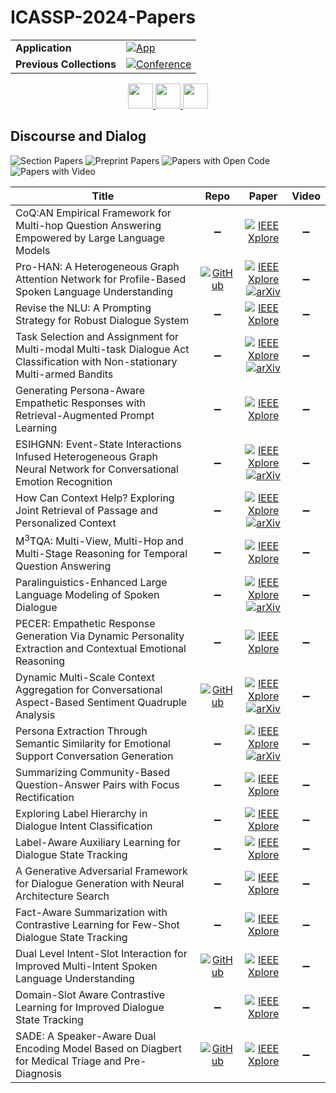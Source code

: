 # ICASSP-2024-Papers

<table>
    <tr>
        <td><strong>Application</strong></td>
        <td>
            <a href="https://huggingface.co/spaces/DmitryRyumin/NewEraAI-Papers" style="float:left;">
                <img src="https://img.shields.io/badge/🤗-NewEraAI--Papers-FFD21F.svg" alt="App" />
            </a>
        </td>
    </tr>
    <tr>
        <td><strong>Previous Collections</strong></td>
        <td>
            <a href="https://github.com/DmitryRyumin/ICASSP-2023-24-Papers/blob/main/README_2023.md">
                <img src="http://img.shields.io/badge/ICASSP-2023-0073AE.svg" alt="Conference">
            </a>
        </td>
    </tr>
</table>

<div align="center">
    <a href="https://github.com/DmitryRyumin/ICASSP-2023-24-Papers/blob/main/sections/2024/main/AASP-L7.md">
        <img src="https://cdn.jsdelivr.net/gh/DmitryRyumin/NewEraAI-Papers@main/images/left.svg" width="40" alt="" />
    </a>
    <a href="https://github.com/DmitryRyumin/ICASSP-2023-24-Papers/">
        <img src="https://cdn.jsdelivr.net/gh/DmitryRyumin/NewEraAI-Papers@main/images/home.svg" width="40" alt="" />
    </a>
    <a href="https://github.com/DmitryRyumin/ICASSP-2023-24-Papers/blob/main/sections/2024/main/SPTM-L4.md">
        <img src="https://cdn.jsdelivr.net/gh/DmitryRyumin/NewEraAI-Papers@main/images/right.svg" width="40" alt="" />
    </a>
</div>


## Discourse and Dialog

![Section Papers](https://img.shields.io/badge/Section%20Papers-20-42BA16) ![Preprint Papers](https://img.shields.io/badge/Preprint%20Papers-7-b31b1b) ![Papers with Open Code](https://img.shields.io/badge/Papers%20with%20Open%20Code-4-1D7FBF) ![Papers with Video](https://img.shields.io/badge/Papers%20with%20Video-0-FF0000)

| **Title** | **Repo** | **Paper** | **Video** |
|-----------|:--------:|:---------:|:---------:|
| CoQ:AN Empirical Framework for Multi-hop Question Answering Empowered by Large Language Models | :heavy_minus_sign: | [![IEEE Xplore](https://img.shields.io/badge/IEEE-10447488-E4A42C.svg)](https://ieeexplore.ieee.org/document/10447488) | :heavy_minus_sign: |
| Pro-HAN: A Heterogeneous Graph Attention Network for Profile-Based Spoken Language Understanding | [![GitHub](https://img.shields.io/github/stars/AaronTengDeChuan/PRO-HAN?style=flat)](https://github.com/AaronTengDeChuan/PRO-HAN) | [![IEEE Xplore](https://img.shields.io/badge/IEEE-10446254-E4A42C.svg)](https://ieeexplore.ieee.org/document/10446254) <br/> [![arXiv](https://img.shields.io/badge/arXiv-2402.03900-b31b1b.svg)](https://arxiv.org/abs/2402.03900) | :heavy_minus_sign: |
| Revise the NLU: A Prompting Strategy for Robust Dialogue System | :heavy_minus_sign: | [![IEEE Xplore](https://img.shields.io/badge/IEEE-10446138-E4A42C.svg)](https://ieeexplore.ieee.org/document/10446138) | :heavy_minus_sign: |
| Task Selection and Assignment for Multi-modal Multi-task Dialogue Act Classification with Non-stationary Multi-armed Bandits | :heavy_minus_sign: | [![IEEE Xplore](https://img.shields.io/badge/IEEE-10447862-E4A42C.svg)](https://ieeexplore.ieee.org/document/10447862) <br/> [![arXiv](https://img.shields.io/badge/arXiv-2309.09832-b31b1b.svg)](https://arxiv.org/abs/2309.09832) | :heavy_minus_sign: |
| Generating Persona-Aware Empathetic Responses with Retrieval-Augmented Prompt Learning | :heavy_minus_sign: | [![IEEE Xplore](https://img.shields.io/badge/IEEE-10447417-E4A42C.svg)](https://ieeexplore.ieee.org/document/10447417) | :heavy_minus_sign: |
| ESIHGNN: Event-State Interactions Infused Heterogeneous Graph Neural Network for Conversational Emotion Recognition | :heavy_minus_sign: | [![IEEE Xplore](https://img.shields.io/badge/IEEE-10447592-E4A42C.svg)](https://ieeexplore.ieee.org/document/10447592) <br/> [![arXiv](https://img.shields.io/badge/arXiv-2405.03960-b31b1b.svg)](https://arxiv.org/abs/2405.03960) | :heavy_minus_sign: |
| How Can Context Help? Exploring Joint Retrieval of Passage and Personalized Context | :heavy_minus_sign: | [![IEEE Xplore](https://img.shields.io/badge/IEEE-10447921-E4A42C.svg)](https://ieeexplore.ieee.org/document/10447921) <br/> [![arXiv](https://img.shields.io/badge/arXiv-2308.13760-b31b1b.svg)](https://arxiv.org/abs/2308.13760) | :heavy_minus_sign: |
| M<sup>3</sup>TQA: Multi-View, Multi-Hop and Multi-Stage Reasoning for Temporal Question Answering | :heavy_minus_sign: | [![IEEE Xplore](https://img.shields.io/badge/IEEE-10448071-E4A42C.svg)](https://ieeexplore.ieee.org/document/10448071) | :heavy_minus_sign: |
| Paralinguistics-Enhanced Large Language Modeling of Spoken Dialogue | :heavy_minus_sign: | [![IEEE Xplore](https://img.shields.io/badge/IEEE-10446933-E4A42C.svg)](https://ieeexplore.ieee.org/document/10446933) <br/> [![arXiv](https://img.shields.io/badge/arXiv-2312.15316-b31b1b.svg)](https://arxiv.org/abs/2312.15316) | :heavy_minus_sign: |
| PECER: Empathetic Response Generation Via Dynamic Personality Extraction and Contextual Emotional Reasoning | :heavy_minus_sign: | [![IEEE Xplore](https://img.shields.io/badge/IEEE-10446914-E4A42C.svg)](https://ieeexplore.ieee.org/document/10446914) | :heavy_minus_sign: |
| Dynamic Multi-Scale Context Aggregation for Conversational Aspect-Based Sentiment Quadruple Analysis | [![GitHub](https://img.shields.io/github/stars/qdCassie-Li/DMCA?style=flat)](https://github.com/qdCassie-Li/DMCA) | [![IEEE Xplore](https://img.shields.io/badge/IEEE-10447873-E4A42C.svg)](https://ieeexplore.ieee.org/document/10447873) <br/> [![arXiv](https://img.shields.io/badge/arXiv-2309.15476-b31b1b.svg)](https://arxiv.org/abs/2309.15476) | :heavy_minus_sign: |
| Persona Extraction Through Semantic Similarity for Emotional Support Conversation Generation | :heavy_minus_sign: | [![IEEE Xplore](https://img.shields.io/badge/IEEE-10445957-E4A42C.svg)](https://ieeexplore.ieee.org/document/10445957) <br/> [![arXiv](https://img.shields.io/badge/arXiv-2403.04212-b31b1b.svg)](https://arxiv.org/abs/2403.04212) | :heavy_minus_sign: |
| Summarizing Community-Based Question-Answer Pairs with Focus Rectification | :heavy_minus_sign: | [![IEEE Xplore](https://img.shields.io/badge/IEEE-10446905-E4A42C.svg)](https://ieeexplore.ieee.org/document/10446905) | :heavy_minus_sign: |
| Exploring Label Hierarchy in Dialogue Intent Classification | :heavy_minus_sign: | [![IEEE Xplore](https://img.shields.io/badge/IEEE-10448380-E4A42C.svg)](https://ieeexplore.ieee.org/document/10448380) | :heavy_minus_sign: |
| Label-Aware Auxiliary Learning for Dialogue State Tracking | :heavy_minus_sign: | [![IEEE Xplore](https://img.shields.io/badge/IEEE-10447189-E4A42C.svg)](https://ieeexplore.ieee.org/document/10447189) | :heavy_minus_sign: |
| A Generative Adversarial Framework for Dialogue Generation with Neural Architecture Search | :heavy_minus_sign: | [![IEEE Xplore](https://img.shields.io/badge/IEEE-10446133-E4A42C.svg)](https://ieeexplore.ieee.org/document/10446133) | :heavy_minus_sign: |
| Fact-Aware Summarization with Contrastive Learning for Few-Shot Dialogue State Tracking | :heavy_minus_sign: | [![IEEE Xplore](https://img.shields.io/badge/IEEE-10448311-E4A42C.svg)](https://ieeexplore.ieee.org/document/10448311) | :heavy_minus_sign: |
| Dual Level Intent-Slot Interaction for Improved Multi-Intent Spoken Language Understanding | [![GitHub](https://img.shields.io/github/stars/cola-11/DIF?style=flat)](https://github.com/cola-11/DIF) | [![IEEE Xplore](https://img.shields.io/badge/IEEE-10448206-E4A42C.svg)](https://ieeexplore.ieee.org/document/10448206) | :heavy_minus_sign: |
| Domain-Slot Aware Contrastive Learning for Improved Dialogue State Tracking | :heavy_minus_sign: | [![IEEE Xplore](https://img.shields.io/badge/IEEE-10447440-E4A42C.svg)](https://ieeexplore.ieee.org/document/10447440) | :heavy_minus_sign: |
| SADE: A Speaker-Aware Dual Encoding Model Based on Diagbert for Medical Triage and Pre-Diagnosis | [![GitHub](https://img.shields.io/github/stars/lhz9999/SADE?style=flat)](https://github.com/lhz9999/SADE) | [![IEEE Xplore](https://img.shields.io/badge/IEEE-10446920-E4A42C.svg)](https://ieeexplore.ieee.org/document/10446920) | :heavy_minus_sign: |


